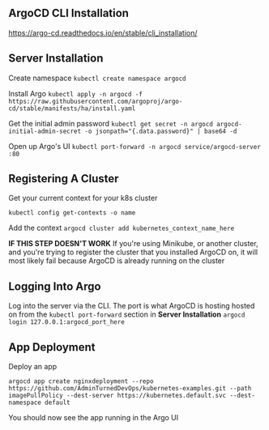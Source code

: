 ## ArgoCD CLI Installation
https://argo-cd.readthedocs.io/en/stable/cli_installation/

## Server Installation
Create namespace
`kubectl create namespace argocd`

Install Argo
`kubectl apply -n argocd -f https://raw.githubusercontent.com/argoproj/argo-cd/stable/manifests/ha/install.yaml`

Get the initial admin password
`kubectl get secret -n argocd argocd-initial-admin-secret -o jsonpath="{.data.password}" | base64 -d`

Open up Argo's UI
`kubectl port-forward -n argocd service/argocd-server :80`

## Registering A Cluster
Get your current context for your k8s cluster

`kubectl config get-contexts -o name`

Add the context
`argocd cluster add kubernetes_context_name_here`

**IF THIS STEP DOESN'T WORK**
If you're using Minikube, or another cluster, and you're trying to register the cluster that you installed ArgoCD on, it will most likely fail because ArgoCD is already running on the cluster

## Logging Into Argo
Log into the server via the CLI. The port is what ArgoCD is hosting hosted on from the `kubectl port-forward` section in **Server Installation**
`argocd login 127.0.0.1:argocd_port_here`

## App Deployment
Deploy an app

`argocd app create nginxdeployment --repo https://github.com/AdminTurnedDevOps/kubernetes-examples.git --path imagePullPolicy --dest-server https://kubernetes.default.svc --dest-namespace default`

You should now see the app running in the Argo UI